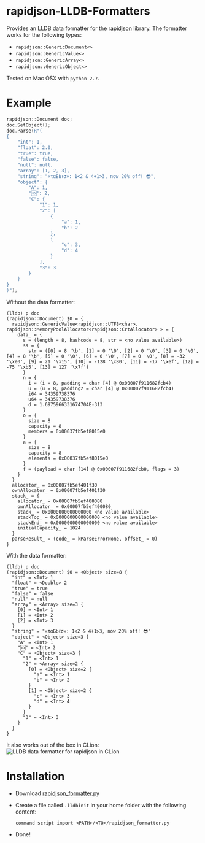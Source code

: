 # rapidjson-LLDB-Formatters
Provides an LLDB data formatter for the [rapidjson](https://github.com/Tencent/rapidjson) library.
The formatter works for the following types:

* `rapidjson::GenericDocument<>`
* `rapidjson::GenericValue<>`
* `rapidjson::GenericArray<>`
* `rapidjson::GenericObject<>`
    
Tested on Mac OSX with `python 2.7`.

# Example

```c++
rapidjson::Document doc;
doc.SetObject();
doc.Parse(R"(
{
    "int": 1,
    "float": 2.0,
    "true": true,
    "false": false,
    "null": null,
    "array": [1, 2, 3],
    "string": "«ταБЬℓσ»: 1<2 & 4+1>3, now 20% off! 😎",
    "object": {
        "A": 1,
        "🆔": 2,
        "C": {
            "1": 1,
            "2": [
                {
                    "a": 1,
                    "b": 2
                },
                {
                    "c": 3,
                    "d": 4
                }
            ],
            "3": 3
        }
    }
}
)");
```

Without the data formatter:
```
(lldb) p doc
(rapidjson::Document) $0 = {
  rapidjson::GenericValue<rapidjson::UTF8<char>, rapidjson::MemoryPoolAllocator<rapidjson::CrtAllocator> > = {
    data_ = {
      s = (length = 8, hashcode = 8, str = <no value available>)
      ss = {
        str = ([0] = 8 '\b', [1] = 0 '\0', [2] = 0 '\0', [3] = 0 '\0', [4] = 8 '\b', [5] = 0 '\0', [6] = 0 '\0', [7] = 0 '\0', [8] = -32 '\xe0', [9] = 21 '\x15', [10] = -128 '\x80', [11] = -17 '\xef', [12] = -75 '\xb5', [13] = 127 '\x7f')
      }
      n = {
        i = (i = 8, padding = char [4] @ 0x00007f911682fcb4)
        u = (u = 8, padding2 = char [4] @ 0x00007f911682fcb4)
        i64 = 34359738376
        u64 = 34359738376
        d = 1.6975966331674704E-313
      }
      o = {
        size = 8
        capacity = 8
        members = 0x00037fb5ef8015e0
      }
      a = {
        size = 8
        capacity = 8
        elements = 0x00037fb5ef8015e0
      }
      f = (payload = char [14] @ 0x00007f911682fcb0, flags = 3)
    }
  }
  allocator_ = 0x00007fb5ef401f30
  ownAllocator_ = 0x00007fb5ef401f30
  stack_ = {
    allocator_ = 0x00007fb5ef400080
    ownAllocator_ = 0x00007fb5ef400080
    stack_ = 0x0000000000000000 <no value available>
    stackTop_ = 0x0000000000000000 <no value available>
    stackEnd_ = 0x0000000000000000 <no value available>
    initialCapacity_ = 1024
  }
  parseResult_ = (code_ = kParseErrorNone, offset_ = 0)
}
```

With the data formatter:

```
(lldb) p doc
(rapidjson::Document) $0 = <Object> size=8 {
  "int" = <Int> 1
  "float" = <Double> 2
  "true" = true
  "false" = false
  "null" = null
  "array" = <Array> size=3 {
    [0] = <Int> 1
    [1] = <Int> 2
    [2] = <Int> 3
  }
  "string" = "«ταБЬℓσ»: 1<2 & 4+1>3, now 20% off! 😎"
  "object" = <Object> size=3 {
    "A" = <Int> 1
    "🆔" = <Int> 2
    "C" = <Object> size=3 {
      "1" = <Int> 1
      "2" = <Array> size=2 {
        [0] = <Object> size=2 {
          "a" = <Int> 1
          "b" = <Int> 2
        }
        [1] = <Object> size=2 {
          "c" = <Int> 3
          "d" = <Int> 4
        }
      }
      "3" = <Int> 3
    }
  }
}
```

It also works out of the box in CLion:
![](https://user-images.githubusercontent.com/6010314/54489916-9f44ac80-48b1-11e9-981a-816aeb8464e1.png "LLDB data formatter for rapidjson in CLion")

# Installation
* Download [rapidjson_formatter.py](https://raw.githubusercontent.com/timlindeberg/rapidjson-LLDB-Formatters/master/rapidjson_formatter.py)
* Create a file called `.lldbinit` in your home folder with the following content:

    ```command script import <PATH>/<TO>/rapidjson_formatter.py```
    
* Done!
